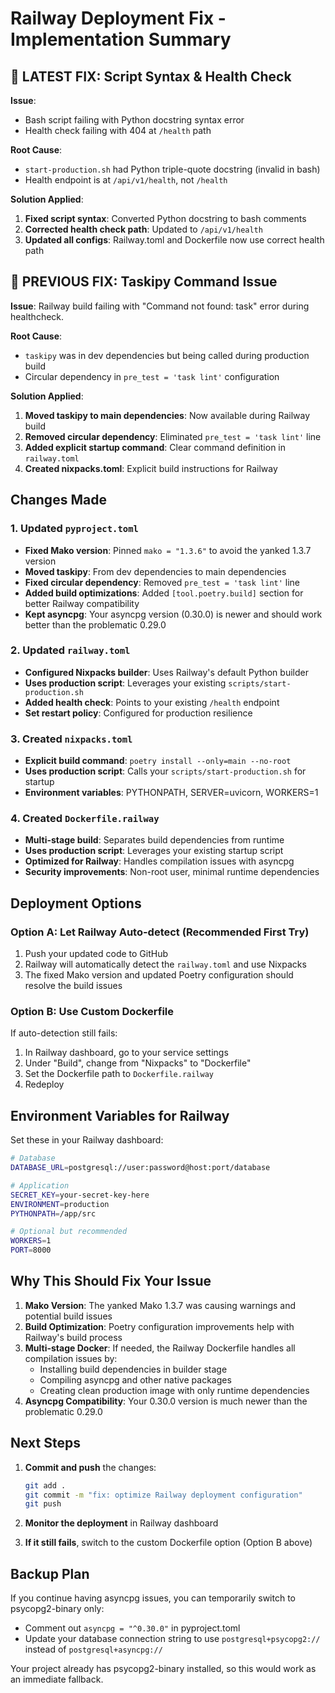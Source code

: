 # Railway Deployment Fix - Implementation Summary

## 🚨 LATEST FIX: Script Syntax & Health Check

**Issue**: 
- Bash script failing with Python docstring syntax error
- Health check failing with 404 at `/health` path

**Root Cause**: 
- `start-production.sh` had Python triple-quote docstring (invalid in bash)
- Health endpoint is at `/api/v1/health`, not `/health`

**Solution Applied**:
1. **Fixed script syntax**: Converted Python docstring to bash comments
2. **Corrected health check path**: Updated to `/api/v1/health`
3. **Updated all configs**: Railway.toml and Dockerfile now use correct health path

## 🚨 PREVIOUS FIX: Taskipy Command Issue

**Issue**: Railway build failing with "Command not found: task" error during healthcheck.

**Root Cause**: 
- `taskipy` was in dev dependencies but being called during production build
- Circular dependency in `pre_test = 'task lint'` configuration

**Solution Applied**:
1. **Moved taskipy to main dependencies**: Now available during Railway build
2. **Removed circular dependency**: Eliminated `pre_test = 'task lint'` line
3. **Added explicit startup command**: Clear command definition in `railway.toml`
4. **Created nixpacks.toml**: Explicit build instructions for Railway

## Changes Made

### 1. Updated `pyproject.toml`
- **Fixed Mako version**: Pinned `mako = "1.3.6"` to avoid the yanked 1.3.7 version
- **Moved taskipy**: From dev dependencies to main dependencies
- **Fixed circular dependency**: Removed `pre_test = 'task lint'` line
- **Added build optimizations**: Added `[tool.poetry.build]` section for better Railway compatibility
- **Kept asyncpg**: Your asyncpg version (0.30.0) is newer and should work better than the problematic 0.29.0

### 2. Updated `railway.toml`
- **Configured Nixpacks builder**: Uses Railway's default Python builder
- **Uses production script**: Leverages your existing `scripts/start-production.sh`
- **Added health check**: Points to your existing `/health` endpoint
- **Set restart policy**: Configured for production resilience

### 3. Created `nixpacks.toml`
- **Explicit build command**: `poetry install --only=main --no-root`
- **Uses production script**: Calls your `scripts/start-production.sh` for startup
- **Environment variables**: PYTHONPATH, SERVER=uvicorn, WORKERS=1

### 4. Created `Dockerfile.railway`
- **Multi-stage build**: Separates build dependencies from runtime
- **Uses production script**: Leverages your existing startup script
- **Optimized for Railway**: Handles compilation issues with asyncpg
- **Security improvements**: Non-root user, minimal runtime dependencies

## Deployment Options

### Option A: Let Railway Auto-detect (Recommended First Try)
1. Push your updated code to GitHub
2. Railway will automatically detect the `railway.toml` and use Nixpacks
3. The fixed Mako version and updated Poetry configuration should resolve the build issues

### Option B: Use Custom Dockerfile
If auto-detection still fails:
1. In Railway dashboard, go to your service settings
2. Under "Build", change from "Nixpacks" to "Dockerfile"
3. Set the Dockerfile path to `Dockerfile.railway`
4. Redeploy

## Environment Variables for Railway

Set these in your Railway dashboard:

```bash
# Database
DATABASE_URL=postgresql://user:password@host:port/database

# Application
SECRET_KEY=your-secret-key-here
ENVIRONMENT=production
PYTHONPATH=/app/src

# Optional but recommended
WORKERS=1
PORT=8000
```

## Why This Should Fix Your Issue

1. **Mako Version**: The yanked Mako 1.3.7 was causing warnings and potential build issues
2. **Build Optimization**: Poetry configuration improvements help with Railway's build process
3. **Multi-stage Docker**: If needed, the Railway Dockerfile handles all compilation issues by:
   - Installing build dependencies in builder stage
   - Compiling asyncpg and other native packages
   - Creating clean production image with only runtime dependencies
4. **Asyncpg Compatibility**: Your 0.30.0 version is much newer than the problematic 0.29.0

## Next Steps

1. **Commit and push** the changes:
   ```bash
   git add .
   git commit -m "fix: optimize Railway deployment configuration"
   git push
   ```

2. **Monitor the deployment** in Railway dashboard

3. **If it still fails**, switch to the custom Dockerfile option (Option B above)

## Backup Plan

If you continue having asyncpg issues, you can temporarily switch to psycopg2-binary only:
- Comment out `asyncpg = "^0.30.0"` in pyproject.toml
- Update your database connection string to use `postgresql+psycopg2://` instead of `postgresql+asyncpg://`

Your project already has psycopg2-binary installed, so this would work as an immediate fallback.